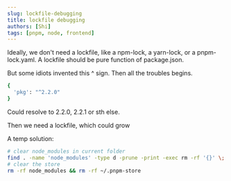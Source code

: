 ```yaml
---
slug: lockfile-debugging
title: lockfile debugging
authors: [Shi]
tags: [pnpm, node, frontend]
---
```


Ideally, we don't need a lockfile, like a npm-lock, a yarn-lock, or a pnpm-lock.yaml. A lockfile should be pure function of package.json.

But some idiots invented this ^ sign. Then all the troubles begins.

```zsh
{
  'pkg': "^2.2.0"
}
```

Could resolve to 2.2.0, 2.2.1 or sth else.

Then we need a lockfile, which could grow

A temp solution:

```zsh
# clear node_modules in current folder
find . -name 'node_modules' -type d -prune -print -exec rm -rf '{}' \;
# clear the store
rm -rf node_modules && rm -rf ~/.pnpm-store
```
